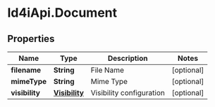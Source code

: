 # Id4iApi.Document

## Properties
Name | Type | Description | Notes
------------ | ------------- | ------------- | -------------
**filename** | **String** | File Name | [optional] 
**mimeType** | **String** | Mime Type | [optional] 
**visibility** | [**Visibility**](Visibility.md) | Visibility configuration | [optional] 


